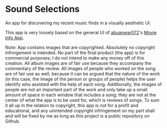 # Sound Selections

An app for discovering my recent music finds in a visually aesthetic UI.

This app is very loosely based on the general UI of [abuanwar072](https://github.com/abuanwar072)'s [Movie Info App](https://github.com/abuanwar072/Movie-Info---Flutter-UI).

Note: App contains images that are copyrighted. Absolutely no copyright infringement is intended. No part of the final product (the app) is for commercial purposes; I do not intend to make any money off of this creation. All album images are of fair use because they accompany the commentary of the review. All images of people who worked on the song are of fair use as well, because it can be argued that the nature of the work (in this case, the image of the person or groups of people) helps the user identify who assisted with the help of each song. Additionally, the images of people are not an important part of the work and only take up a small amount of space in each window that includes a song; they are not at the center of what the app is to be used for, which is reviews of songs. To sum it all up in the relation to copyright, this app is not for a profit and educational, and any unintended copyright infringement on my part shall and will be fixed by me as long as this project is a public repository on Github.
